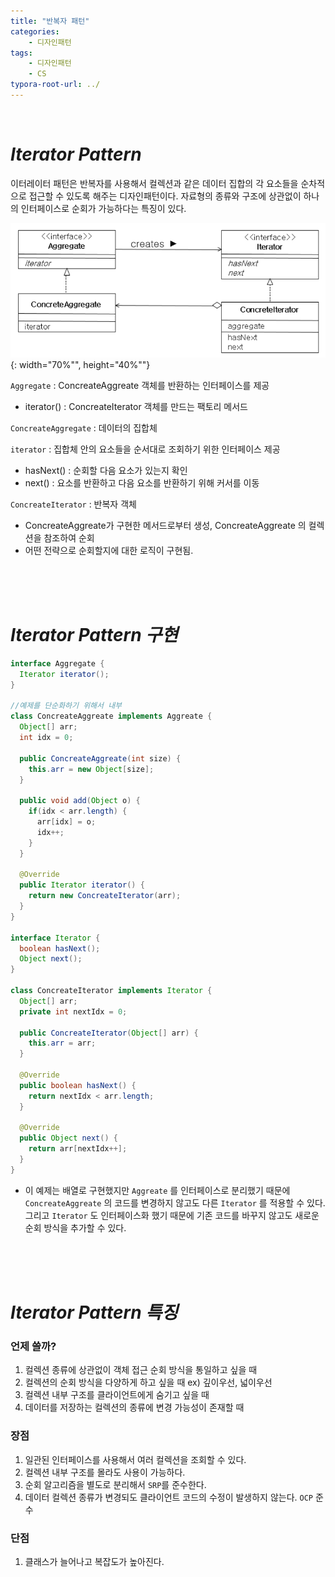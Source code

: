 ```yaml
---
title: "반복자 패턴"
categories: 
    - 디자인패턴
tags:
    - 디자인패턴
    - CS
typora-root-url: ../
---
```


<br>



# *Iterator Pattern*

이터레이터 패턴은 반복자를 사용해서 컬렉션과 같은 데이터 집합의 각 요소들을 순차적으로 접근할 수 있도록 해주는 디자인패턴이다. 자료형의 종류와 구조에 상관없이 하나의 인터페이스로 순회가 가능하다는 특징이 있다.



![img1](/assets/images/18_1.png){: width="70%"", height="40%""}



`Aggregate`  : ConcreateAggreate 객체를 반환하는 인터페이스를 제공

* iterator() : ConcreateIterator 객체를 만드는 팩토리 메서드

`ConcreateAggregate` : 데이터의 집합체

`iterator` : 집합체 안의 요소들을 순서대로 조회하기 위한 인터페이스 제공

* hasNext() : 순회할 다음 요소가 있는지 확인 
* next() : 요소를 반환하고 다음 요소를 반환하기 위해 커서를 이동

`ConcreateIterator` : 반복자 객체

* ConcreateAggreate가 구현한 메서드로부터 생성, ConcreateAggreate 의 컬렉션을 참조하여 순회
* 어떤 전략으로 순회할지에 대한 로직이 구현됨.

<br>

<br>

<br>



# *Iterator Pattern 구현*

```java
interface Aggregate {
  Iterator iterator();
}

//예제를 단순화하기 위해서 내부 
class ConcreateAggreate implements Aggreate {
  Object[] arr;
  int idx = 0;
  
  public ConcreateAggreate(int size) {
    this.arr = new Object[size];
  }
  
  public void add(Object o) {
    if(idx < arr.length) {
      arr[idx] = o;
      idx++;
    }
  }
  
  @Override
  public Iterator iterator() {
    return new ConcreateIterator(arr);
  }
}

interface Iterator {
  boolean hasNext();
  Object next();
}

class ConcreateIterator implements Iterator {
  Object[] arr;
  private int nextIdx = 0;
  
  public ConcreateIterator(Object[] arr) {
    this.arr = arr;
  }
  
  @Override
  public boolean hasNext() {
    return nextIdx < arr.length;
  }
  
  @Override
  public Object next() {
    return arr[nextIdx++];
  }
}
```

* 이 예제는 배열로 구현했지만 `Aggreate` 를 인터페이스로 분리했기 때문에 `ConcreateAggreate` 의 코드를 변경하지 않고도 다른 `Iterator` 를 적용할 수 있다. 그리고 `Iterator` 도 인터페이스화 했기 때문에 기존 코드를 바꾸지 않고도 새로운 순회 방식을 추가할 수 있다.

<br>

<br>

<br>



# *Iterator Pattern 특징*



### 언제 쓸까?

1. 컬렉션 종류에 상관없이 객체 접근 순회 방식을 통일하고 싶을 때
2. 컬렉션의 순회 방식을 다양하게 하고 싶을 때 ex) 깊이우선, 넓이우선
3. 컬렉션 내부 구조를 클라이언트에게 숨기고 싶을 때
4. 데이터를 저장하는 컬렉션의 종류에 변경 가능성이 존재할 때



### 장점

1. 일관된 인터페이스를 사용해서 여러 컬렉션을 조회할 수 있다.
2. 컬렉션 내부 구조를 몰라도 사용이 가능하다.
3. 순회 알고리즘을 별도로 분리해서 `SRP`를 준수한다.
4. 데이터 컬렉션 종류가 변경되도 클라이언트 코드의 수정이 발생하지 않는다. `OCP` 준수



### 단점

1. 클래스가 늘어나고 복잡도가 높아진다.

